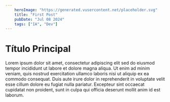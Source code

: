 ```yaml
---
    heroImage: "https://generated.vusercontent.net/placeholder.svg"
    title: "First Post"
    pubDate: "Jul 08 2024"
    tags: ["IA", "Dev"]
---
```


# Título Principal

Lorem ipsum dolor sit amet, consectetur adipiscing elit sed do eiusmod tempor incididunt ut labore et dolore magna aliqua. Ut enim ad minim veniam, quis nostrud exercitation ullamco laboris nisi ut aliquip ex ea commodo consequat. Duis aute irure dolor in reprehenderit in voluptate velit esse cillum dolore eu fugiat nulla pariatur. Excepteur sint occaecat cupidatat non proident, sunt in culpa qui officia deserunt mollit anim id est laborum.

